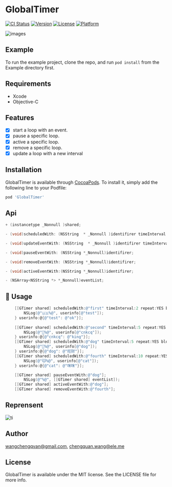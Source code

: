 # GlobalTimer

[![CI Status](http://img.shields.io/travis/wangchengqvan@gmail.com/GlobalTimer.svg?style=flat)](https://travis-ci.org/wangchengqvan@gmail.com/GlobalTimer)
[![Version](https://img.shields.io/cocoapods/v/GlobalTimer.svg?style=flat)](http://cocoapods.org/pods/GlobalTimer)
[![License](https://img.shields.io/cocoapods/l/GlobalTimer.svg?style=flat)](http://cocoapods.org/pods/GlobalTimer)
[![Platform](https://img.shields.io/cocoapods/p/GlobalTimer.svg?style=flat)](http://cocoapods.org/pods/GlobalTimer)

![images](https://user-images.githubusercontent.com/8440220/35437284-a5b4d8e6-02cc-11e8-92c3-d349a60a0e5e.jpeg)

## Example

To run the example project, clone the repo, and run `pod install` from the Example directory first.

## Requirements
* Xcode
* Objective-C

## Features

- [x] start a loop with an event.
- [x] pause a specific loop.
- [x] active a specific loop.
- [x] remove a specific loop.
- [x] update a loop with a new interval

## Installation

GlobalTimer is available through [CocoaPods](http://cocoapods.org). To install
it, simply add the following line to your Podfile:

```ruby
pod 'GlobalTimer'
```

## Api
```Objective-C
+ (instancetype _Nonnull )shared;

- (void)scheduledWith: (NSString  * _Nonnull )identifirer timeInterval: (NSTimeInterval)interval repeat:(BOOL)repeat block:(GTBlock _Nonnull )block userinfo:(NSDictionary * _Nullable)userinfo;

- (void)updateEventWith: (NSString  * _Nonnull )identifirer timeInterval: (NSTimeInterval)interval repeat:(BOOL)repeat block:(GTBlock _Nonnull )block userinfo:(NSDictionary * _Nullable)userinfo;

- (void)pauseEventWith: (NSString *_Nonnull)identifirer;

- (void)removeEventWith: (NSString *_Nonnull)identifirer;

- (void)activeEventWith:(NSString *_Nonnull)identifirer;

- (NSArray<NSString *> *_Nonnull)eventList;
```

## :book: Usage

```Objective-C
    [[GTimer shared] scheduledWith:@"first" timeInterval:2 repeat:YES block:^(NSDictionary *userinfo) {
        NSLog(@"🇺🇸%@", userinfo[@"test"]);
    } userinfo:@{@"test": @"ok"}];
    
    [[GTimer shared] scheduledWith:@"second" timeInterval:5 repeat:YES block:^(NSDictionary *userinfo) {
        NSLog(@"🌺%@", userinfo[@"cnkcq"]);
    } userinfo:@{@"cnkcq": @"king"}];
    [[GTimer shared] scheduledWith:@"dog" timeInterval:5 repeat:YES block:^(NSDictionary *userinfo) {
        NSLog(@"🐶%@", userinfo[@"dog"]);
    } userinfo:@{@"dog": @"旺财"}];
    [[GTimer shared] scheduledWith:@"fourth" timeInterval:10 repeat:YES block:^(NSDictionary *userinfo) {
        NSLog(@"🐱%@", userinfo[@"cat"]);
    } userinfo:@{@"cat": @"咪咪"}];

```

```Objective-C
    [[GTimer shared] pauseEventWith:@"dog"];
        NSLog(@"%@", [[GTimer shared] eventList]);
    [[GTimer shared] activeEventWith:@"dog"];
    [[GTimer shared] removeEventWith:@"fourth"];
```
## Reprensent
![ti](https://user-images.githubusercontent.com/8440220/35437059-c17cdb56-02cb-11e8-9a3c-b3a5cec90be8.jpg)
## Author

wangchengqvan@gmail.com, chengquan.wang@ele.me

## License

GlobalTimer is available under the MIT license. See the LICENSE file for more info.


